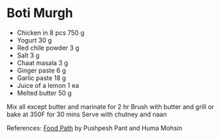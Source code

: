 Boti Murgh
==========

* Chicken in 8 pcs 750 g
* Yogurt 30 g
* Red chile powder 3 g
* Salt 3 g
* Chaat masala 3 g
* Ginger paste 6 g
* Garlic paste 18 g
* Juice of a lemon 1 ea
* Melted butter 50 g

Mix all except butter and marinate for 2 hr
Brush with butter and grill or bake at 350F for 30 mins
Serve with chutney and naan

References:
[Food Path](http://www.amazon.com/Food-Path-Cuisine-Along-Kolkata/dp/8174363629) by Pushpesh Pant and Huma Mohsin

